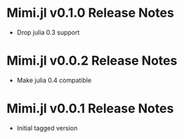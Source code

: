 # Mimi.jl v0.1.0 Release Notes
* Drop julia 0.3 support

# Mimi.jl v0.0.2 Release Notes
* Make julia 0.4 compatible

# Mimi.jl v0.0.1 Release Notes
* Initial tagged version
